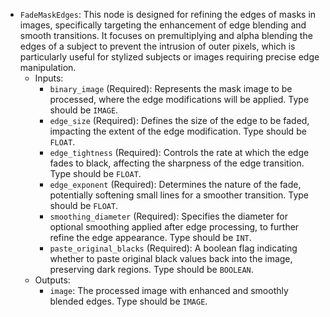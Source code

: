 - `FadeMaskEdges`: This node is designed for refining the edges of masks in images, specifically targeting the enhancement of edge blending and smooth transitions. It focuses on premultiplying and alpha blending the edges of a subject to prevent the intrusion of outer pixels, which is particularly useful for stylized subjects or images requiring precise edge manipulation.
    - Inputs:
        - `binary_image` (Required): Represents the mask image to be processed, where the edge modifications will be applied. Type should be `IMAGE`.
        - `edge_size` (Required): Defines the size of the edge to be faded, impacting the extent of the edge modification. Type should be `FLOAT`.
        - `edge_tightness` (Required): Controls the rate at which the edge fades to black, affecting the sharpness of the edge transition. Type should be `FLOAT`.
        - `edge_exponent` (Required): Determines the nature of the fade, potentially softening small lines for a smoother transition. Type should be `FLOAT`.
        - `smoothing_diameter` (Required): Specifies the diameter for optional smoothing applied after edge processing, to further refine the edge appearance. Type should be `INT`.
        - `paste_original_blacks` (Required): A boolean flag indicating whether to paste original black values back into the image, preserving dark regions. Type should be `BOOLEAN`.
    - Outputs:
        - `image`: The processed image with enhanced and smoothly blended edges. Type should be `IMAGE`.
